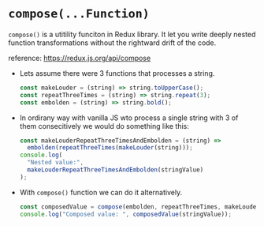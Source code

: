 # `compose(...Function)`

`compose()` is a utitility funciton in Redux library. It let you write deeply nested function transformations without the rightward drift of the code.

reference: <https://redux.js.org/api/compose>

- Lets assume there were 3 functions that processes a string.

  ```javascript
  const makeLouder = (string) => string.toUpperCase();
  const repeatThreeTimes = (string) => string.repeat(3);
  const embolden = (string) => string.bold();
  ```

- In ordirany way with vanilla JS wto process a single string with 3 of them consecitively we would do something like this:

  ```javascript
  const makeLouderRepeatThreeTimesAndEmbolden = (string) =>
    embolden(repeatThreeTimes(makeLouder(string)));
  console.log(
    "Nested value:",
    makeLouderRepeatThreeTimesAndEmbolden(stringValue)
  );
  ```

- With `compose()` function we can do it alternatively.

  ```javascript
  const composedValue = compose(embolden, repeatThreeTimes, makeLouder);
  console.log("Composed value: ", composedValue(stringValue));
  ```
